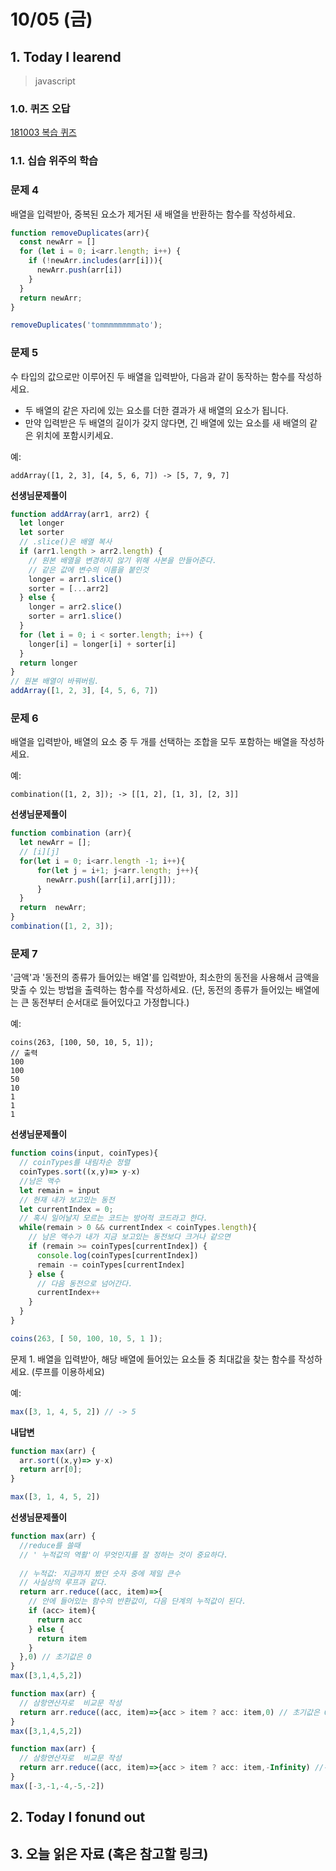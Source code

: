 # 10/05 (금)

## 1. Today I learend

> javascript
### 1.0. 퀴즈 오답
  [181003 복습 퀴즈 ](https://docs.google.com/forms/d/e/1FAIpQLScsSQba9Bu3V822F1tQFAeWZCEpL7ZqXvSwKX3_CrteN0TFTw/viewscore?viewscore=AE0zAgAAVjqUCKIeXzcxtOoZurtr_tYATCyM5R_EodgDNFPZHS-Hsv7oNSpF7A)

### 1.1. 십습 위주의 학습

### 문제 4

배열을 입력받아, 중복된 요소가 제거된 새 배열을 반환하는 함수를 작성하세요.

```js
function removeDuplicates(arr){
  const newArr = []
  for (let i = 0; i<arr.length; i++) {
    if (!newArr.includes(arr[i])){
      newArr.push(arr[i])
    }
  }
  return newArr;
}

removeDuplicates('tommmmmmmmato');
```

### 문제 5

수 타입의 값으로만 이루어진 두 배열을 입력받아, 다음과 같이 동작하는 함수를 작성하세요.
- 두 배열의 같은 자리에 있는 요소를 더한 결과가 새 배열의 요소가 됩니다.
- 만약 입력받은 두 배열의 길이가 갖지 않다면, 긴 배열에 있는 요소를 새 배열의 같은 위치에 포함시키세요.

예:
```
addArray([1, 2, 3], [4, 5, 6, 7]) -> [5, 7, 9, 7]
```
**선생님문제풀이**
```js
function addArray(arr1, arr2) {
  let longer
  let sorter
  // .slice()은 배열 복사 
  if (arr1.length > arr2.length) {
    // 원본 배열을 변경하지 않기 위해 사본을 만들어준다. 
    // 같은 값에 변수의 이름을 붙인것 
    longer = arr1.slice()
    sorter = [...arr2]
  } else {
    longer = arr2.slice()
    sorter = arr1.slice()
  }
  for (let i = 0; i < sorter.length; i++) {
    longer[i] = longer[i] + sorter[i]    
  }
  return longer
}
// 원본 배열이 바꿔버림.
addArray([1, 2, 3], [4, 5, 6, 7])
```

### 문제 6

배열을 입력받아, 배열의 요소 중 두 개를 선택하는 조합을 모두 포함하는 배열을 작성하세요.

예:
```
combination([1, 2, 3]); -> [[1, 2], [1, 3], [2, 3]]
```
**선생님문제풀이**
```js
function combination (arr){
  let newArr = [];
  // [i][j]
  for(let i = 0; i<arr.length -1; i++){
      for(let j = i+1; j<arr.length; j++){
        newArr.push([arr[i],arr[j]]);
      }
  }
  return  newArr;
}
combination([1, 2, 3]);
```

### 문제 7

'금액'과 '동전의 종류가 들어있는 배열'를 입력받아, 최소한의 동전을 사용해서 금액을 맞출 수 있는 방법을 출력하는 함수를 작성하세요.
(단, 동전의 종류가 들어있는 배열에는 큰 동전부터 순서대로 들어있다고 가정합니다.)

예:
```
coins(263, [100, 50, 10, 5, 1]);
// 출력
100
100
50
10
1
1
1
```
**선생님문제풀이**
```js
function coins(input, coinTypes){
  // coinTypes를 내림차순 정렬
  coinTypes.sort((x,y)=> y-x)
  //남은 액수
  let remain = input
  // 현재 내가 보고있는 동전
  let currentIndex = 0;
  // 혹시 일어날지 모르는 코드는 방어적 코드라고 한다. 
  while(remain > 0 && currentIndex < coinTypes.length){
    // 남은 액수가 내가 지금 보고있는 동전보다 크거나 같으면
    if (remain >= coinTypes[currentIndex]) {
      console.log(coinTypes[currentIndex])
      remain -= coinTypes[currentIndex]
    } else {
      // 다음 동전으로 넘어간다. 
      currentIndex++
    }
  }
}

coins(263, [ 50, 100, 10, 5, 1 ]);
```
문제 1. 배열을 입력받아, 해당 배열에 들어있는 요소들 중 최대값을 찾는 함수를 작성하세요. (루프를 이용하세요)

예:

```js
max([3, 1, 4, 5, 2]) // -> 5
```
**내답변**
```js
function max(arr) {
  arr.sort((x,y)=> y-x)
  return arr[0];
}

max([3, 1, 4, 5, 2])
```
**선생님문제풀이**
```js
function max(arr) {
  //reduce를 쓸때
  // ' 누적값의 역활'이 무엇인지를 잘 정하는 것이 중요하다.
  
  // 누적값: 지금까지 봤던 숫자 중에 제일 큰수
  // 사실상의 루프과 같다.
  return arr.reduce((acc, item)=>{
    // 안에 들어있는 함수의 반환값이, 다음 단계의 누적값이 된다.
    if (acc> item){
      return acc
    } else {
      return item
    }
  },0) // 초기값은 0
}
max([3,1,4,5,2])
```
```js
function max(arr) {
  // 삼항연산자로  비교문 작성
  return arr.reduce((acc, item)=>{acc > item ? acc: item,0) // 초기값은 0
}
max([3,1,4,5,2])
```
```js
function max(arr) {
  // 삼항연산자로  비교문 작성
  return arr.reduce((acc, item)=>{acc > item ? acc: item,-Infinity) //-Infinity 자바스크립트에서 제일 작은수
}
max([-3,-1,-4,-5,-2])
```
## 2. Today I fonund out



## 3. 오늘 읽은 자료 (혹은 참고할 링크)
